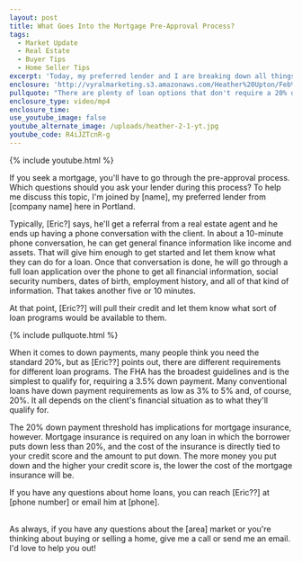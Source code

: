 ```yaml
---
layout: post
title: What Goes Into the Mortgage Pre-Approval Process?
tags:
  - Market Update
  - Real Estate
  - Buyer Tips
  - Home Seller Tips
excerpt: 'Today, my preferred lender and I are breaking down all things pre-approval when it comes to getting a home loan.'
enclosure: 'http://vyralmarketing.s3.amazonaws.com/Heather%20Upton/Feb%201.mp4'
pullquote: "There are plenty of loan options that don't require a 20% down payment."
enclosure_type: video/mp4
enclosure_time:
use_youtube_image: false
youtube_alternate_image: /uploads/heather-2-1-yt.jpg
youtube_code: R4iJZTcnR-g
---
```



{% include youtube.html %}

If you seek a mortgage, you'll have to go through the pre-approval process. Which questions should you ask your lender during this process? To help me discuss this topic, I'm joined by [name], my preferred lender from [company name] here in Portland.

Typically, [Eric?] says, he'll get a referral from a real estate agent and he ends up having a phone conversation with the client. In about a 10-minute phone conversation, he can get general finance information like income and assets. That will give him enough to get started and let them know what they can do for a loan. Once that conversation is done, he will go through a full loan application over the phone to get all financial information, social security numbers, dates of birth, employment history, and all of that kind of information. That takes another five or 10 minutes.

At that point, [Eric??] will pull their credit and let them know what sort of loan programs would be available to them.

{% include pullquote.html %}

When it comes to down payments, many people think you need the standard 20%, but as [Eric??] points out, there are different requirements for different loan programs. The FHA has the broadest guidelines and is the simplest to qualify for, requiring a 3.5% down payment. Many conventional loans have down payment requirements as low as 3% to 5% and, of course, 20%. It all depends on the client's financial situation as to what they'll qualify for.

The 20% down payment threshold has implications for mortgage insurance, however. Mortgage insurance is required on any loan in which the borrower puts down less than 20%, and the cost of the insurance is directly tied to your credit score and the amount to put down. The more money you put down and the higher your credit score is, the lower the cost of the mortgage insurance will be.

If you have any questions about home loans, you can reach [Eric??] at [phone number] or email him at [phone].

<br>As always, if you have any questions about the [area] market or you're thinking about buying or selling a home, give me a call or send me an email. I'd love to help you out!

&nbsp;
